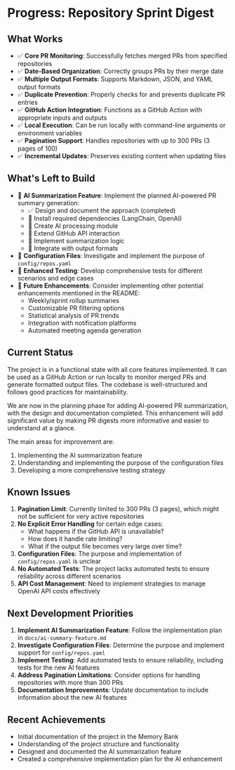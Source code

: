 # Progress: Repository Sprint Digest

## What Works
- ✅ **Core PR Monitoring**: Successfully fetches merged PRs from specified repositories
- ✅ **Date-Based Organization**: Correctly groups PRs by their merge date
- ✅ **Multiple Output Formats**: Supports Markdown, JSON, and YAML output formats
- ✅ **Duplicate Prevention**: Properly checks for and prevents duplicate PR entries
- ✅ **GitHub Action Integration**: Functions as a GitHub Action with appropriate inputs and outputs
- ✅ **Local Execution**: Can be run locally with command-line arguments or environment variables
- ✅ **Pagination Support**: Handles repositories with up to 300 PRs (3 pages of 100)
- ✅ **Incremental Updates**: Preserves existing content when updating files

## What's Left to Build
- 🔄 **AI Summarization Feature**: Implement the planned AI-powered PR summary generation:
  - ✅ Design and document the approach (completed)
  - 🔄 Install required dependencies (LangChain, OpenAI)
  - 🔄 Create AI processing module
  - 🔄 Extend GitHub API interaction
  - 🔄 Implement summarization logic
  - 🔄 Integrate with output formats
- 🔄 **Configuration Files**: Investigate and implement the purpose of `config/repos.yaml`
- 🔄 **Enhanced Testing**: Develop comprehensive tests for different scenarios and edge cases
- 🔄 **Future Enhancements**: Consider implementing other potential enhancements mentioned in the README:
  - Weekly/sprint rollup summaries
  - Customizable PR filtering options
  - Statistical analysis of PR trends
  - Integration with notification platforms
  - Automated meeting agenda generation

## Current Status
The project is in a functional state with all core features implemented. It can be used as a GitHub Action or run locally to monitor merged PRs and generate formatted output files. The codebase is well-structured and follows good practices for maintainability.

We are now in the planning phase for adding AI-powered PR summarization, with the design and documentation completed. This enhancement will add significant value by making PR digests more informative and easier to understand at a glance.

The main areas for improvement are:
1. Implementing the AI summarization feature
2. Understanding and implementing the purpose of the configuration files
3. Developing a more comprehensive testing strategy

## Known Issues
1. **Pagination Limit**: Currently limited to 300 PRs (3 pages), which might not be sufficient for very active repositories
2. **No Explicit Error Handling** for certain edge cases:
   - What happens if the GitHub API is unavailable?
   - How does it handle rate limiting?
   - What if the output file becomes very large over time?
3. **Configuration Files**: The purpose and implementation of `config/repos.yaml` is unclear
4. **No Automated Tests**: The project lacks automated tests to ensure reliability across different scenarios
5. **API Cost Management**: Need to implement strategies to manage OpenAI API costs effectively

## Next Development Priorities
1. **Implement AI Summarization Feature**: Follow the implementation plan in `docs/ai-summary-feature.md`
2. **Investigate Configuration Files**: Determine the purpose and implement support for `config/repos.yaml`
3. **Implement Testing**: Add automated tests to ensure reliability, including tests for the new AI features
4. **Address Pagination Limitations**: Consider options for handling repositories with more than 300 PRs
5. **Documentation Improvements**: Update documentation to include information about the new AI features

## Recent Achievements
- Initial documentation of the project in the Memory Bank
- Understanding of the project structure and functionality
- Designed and documented the AI summarization feature
- Created a comprehensive implementation plan for the AI enhancement
